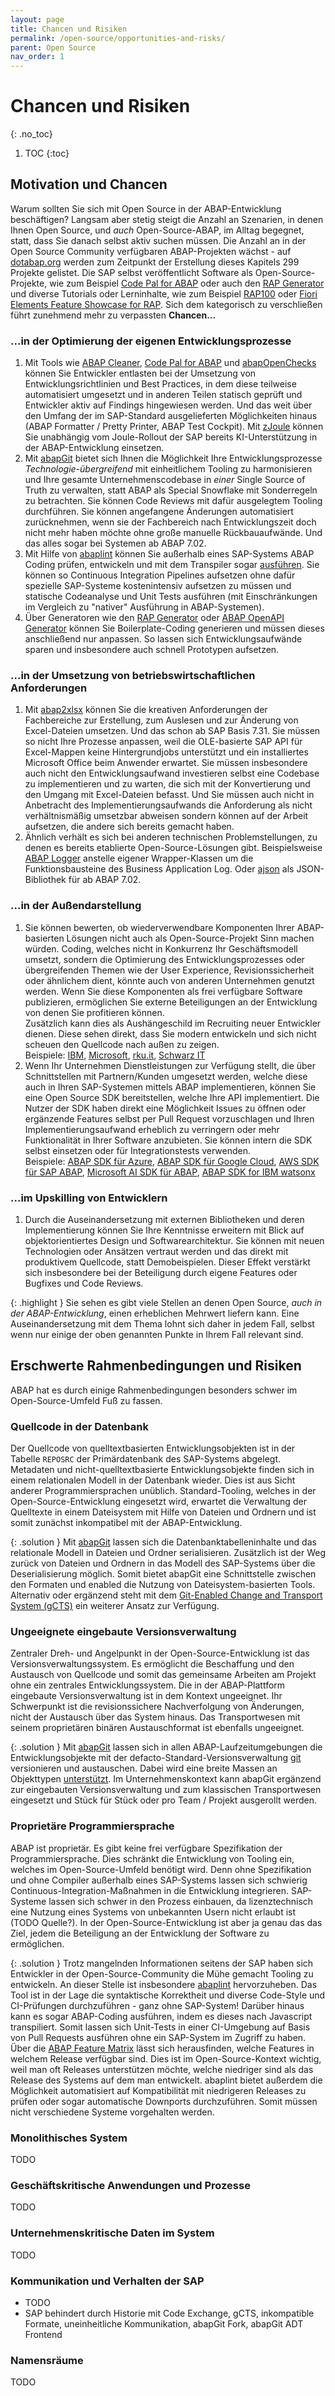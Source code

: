 ```yaml
---
layout: page
title: Chancen und Risiken
permalink: /open-source/opportunities-and-risks/
parent: Open Source
nav_order: 1
---
```


# Chancen und Risiken
{: .no_toc}

1. TOC
{:toc}

## Motivation und Chancen

Warum sollten Sie sich mit Open Source in der ABAP-Entwicklung beschäftigen? Langsam aber stetig steigt die Anzahl an Szenarien, in denen Ihnen Open Source, und _auch_ Open-Source-ABAP, im Alltag begegnet, statt, dass Sie danach selbst aktiv suchen müssen. Die Anzahl an in der Open Source Community verfügbaren ABAP-Projekten wächst - auf [dotabap.org](https://dotabap.org) werden zum Zeitpunkt der Erstellung dieses Kapitels 299 Projekte gelistet. Die SAP selbst veröffentlicht Software als Open-Source-Projekte, wie zum Beispiel [Code Pal for ABAP](https://github.com/SAP/code-pal-for-abap-cloud) oder auch den [RAP Generator](https://github.com/SAP-samples/cloud-abap-rap) und diverse Tutorials oder Lerninhalte, wie zum Beispiel [RAP100](https://github.com/SAP-samples/abap-platform-rap100) oder [Fiori Elements Feature Showcase for RAP](https://github.com/SAP-samples/abap-platform-fiori-feature-showcase). Sich dem kategorisch zu verschließen führt zunehmend mehr zu verpassten __Chancen...__

### ...in der Optimierung der eigenen Entwicklungsprozesse

1. Mit Tools wie [ABAP Cleaner](https://github.com/SAP/abap-cleaner), [Code Pal for ABAP](https://github.com/SAP/code-pal-for-abap-cloud) und [abapOpenChecks](https://github.com/larshp/abapOpenChecks) können Sie Entwickler entlasten bei der Umsetzung von Entwicklungsrichtlinien und Best Practices, in dem diese teilweise automatisiert umgesetzt und in anderen Teilen statisch geprüft und Entwickler aktiv auf Findings hingewiesen werden. Und das weit über den Umfang der im SAP-Standard ausgelieferten Möglichkeiten hinaus (ABAP Formatter / Pretty Printer, ABAP Test Cockpit). Mit [zJoule](https://zjoule.com/) können Sie  unabhängig vom Joule-Rollout der SAP bereits KI-Unterstützung in der ABAP-Entwicklung einsetzen.  
2. Mit [abapGit](https://abapgit.org/) bietet sich Ihnen die Möglichkeit Ihre Entwicklungsprozesse _Technologie-übergreifend_ mit einheitlichem Tooling zu harmonisieren und Ihre gesamte Unternehmenscodebase in _einer_ Single Source of Truth zu verwalten, statt ABAP als Special Snowflake mit Sonderregeln zu betrachten. Sie können Code Reviews mit dafür ausgelegtem Tooling durchführen. Sie können angefangene Änderungen automatisiert zurücknehmen, wenn sie der Fachbereich nach Entwicklungszeit doch nicht mehr haben möchte ohne große manuelle Rückbauaufwände. Und das alles sogar bei Systemen ab ABAP 7.02.
3. Mit Hilfe von [abaplint](https://abaplint.org/) können Sie außerhalb eines SAP-Systems ABAP Coding prüfen, entwickeln und mit dem Transpiler sogar [ausführen](https://transpiler.abaplint.org/). Sie können so Continuous Integration Pipelines aufsetzen ohne dafür spezielle SAP-Systeme kostenintensiv aufsetzen zu müssen und statische Codeanalyse und Unit Tests ausführen (mit Einschränkungen im Vergleich zu "nativer" Ausführung in ABAP-Systemen).  
4. Über Generatoren wie den [RAP Generator](https://github.com/SAP-samples/cloud-abap-rap) oder [ABAP OpenAPI Generator](https://github.com/abap-openapi/abap-openapi) können Sie Boilerplate-Coding generieren und müssen dieses anschließend nur anpassen. So lassen sich Entwicklungsaufwände sparen und insbesondere auch schnell Prototypen aufsetzen.

### ...in der Umsetzung von betriebswirtschaftlichen Anforderungen

1. Mit [abap2xlsx](https://github.com/abap2xlsx/abap2xlsx) können Sie die kreativen Anforderungen der Fachbereiche zur Erstellung, zum Auslesen und zur Änderung von Excel-Dateien umsetzen. Und das schon ab SAP Basis 7.31. Sie müssen so nicht Ihre Prozesse anpassen, weil die OLE-basierte SAP API für Excel-Mappen keine Hintergrundjobs unterstützt und ein installiertes Microsoft Office beim Anwender erwartet. Sie müssen insbesondere auch nicht den Entwicklungsaufwand investieren selbst eine Codebase zu implementieren und zu warten, die sich mit der Konvertierung und den Umgang mit Excel-Dateien befasst. Und Sie müssen auch nicht in Anbetracht des Implementierungsaufwands die Anforderung als nicht verhältnismäßig umsetzbar abweisen sondern können auf der Arbeit aufsetzen, die andere sich bereits gemacht haben.
2. Ähnlich verhält es sich bei anderen technischen Problemstellungen, zu denen es bereits etablierte Open-Source-Lösungen gibt. Beispielsweise [ABAP Logger](https://github.com/ABAP-Logger/ABAP-Logger) anstelle eigener Wrapper-Klassen um die Funktionsbausteine des Business Application Log. Oder [ajson](https://github.com/sbcgua/ajson) als JSON-Bibliothek für ab ABAP 7.02.

### ...in der Außendarstellung

1. Sie können bewerten, ob wiederverwendbare Komponenten Ihrer ABAP-basierten Lösungen nicht auch als Open-Source-Projekt Sinn machen würden. Coding, welches nicht in Konkurrenz Ihr Geschäftsmodell umsetzt, sondern die Optimierung des Entwicklungsprozesses oder übergreifenden Themen wie der User Experience, Revisionssicherheit oder ähnlichem dient, könnte auch von anderen Unternehmen genutzt werden. Wenn Sie diese Komponenten als frei verfügbare Software publizieren, ermöglichen Sie externe Beteiligungen an der Entwicklung von denen Sie profitieren können.  
Zusätzlich kann dies als Aushängeschild im Recruiting neuer Entwickler dienen. Diese sehen direkt, dass Sie modern entwickeln und sich nicht scheuen den Quellcode nach außen zu zeigen.  
Beispiele: [IBM](https://github.com/IBM?q=&type=all&language=abap&sort=), [Microsoft](https://github.com/microsoft?q=&type=all&language=abap&sort=), [rku.it](https://github.com/rku-it-GmbH?q=&type=all&language=abap&sort=), [Schwarz IT](https://github.com/SchwarzIT?q=&type=all&language=abap&sort=)
2. Wenn Ihr Unternehmen Dienstleistungen zur Verfügung stellt, die über Schnittstellen mit Partnern/Kunden umgesetzt werden, welche diese auch in Ihren SAP-Systemen mittels ABAP implementieren, können Sie eine Open Source SDK bereitstellen, welche Ihre API implementiert. Die Nutzer der SDK haben direkt eine Möglichkeit Issues zu öffnen oder ergänzende Features selbst per Pull Request vorzuschlagen und Ihren Implementierungsaufwand erheblich zu verringern oder mehr Funktionalität in Ihrer Software anzubieten. Sie können intern die SDK selbst einsetzen oder für Integrationstests verwenden.  
Beispiele: [ABAP SDK für Azure](https://github.com/microsoft/ABAP-SDK-for-Azure), [ABAP SDK für Google Cloud](https://cloud.google.com/solutions/sap/docs/abap-sdk/overview), [AWS SDK für SAP ABAP](https://aws.amazon.com/sdk-for-sap-abap/), [Microsoft AI SDK für ABAP](https://github.com/microsoft/aisdkforsapabap), [ABAP SDK for IBM watsonx](https://github.com/IBM/abap-sdk-nwas-x)

### ...im Upskilling von Entwicklern

1. Durch die Auseinandersetzung mit externen Bibliotheken und deren Implementierung können Sie Ihre Kenntnisse erweitern mit Blick auf objektorientiertes Design und Softwarearchitektur. Sie können mit neuen Technologien oder Ansätzen vertraut werden und das direkt mit produktivem Quellcode, statt Demobeispielen. Dieser Effekt verstärkt sich insbesondere bei der Beteiligung durch eigene Features oder Bugfixes und Code Reviews.

{: .highlight }
Sie sehen es gibt viele Stellen an denen Open Source, _auch in der ABAP-Entwicklung_, einen erheblichen Mehrwert liefern kann. Eine Auseinandersetzung mit dem Thema lohnt sich daher in jedem Fall, selbst wenn nur einige der oben genannten Punkte in Ihrem Fall relevant sind.

## Erschwerte Rahmenbedingungen und Risiken

ABAP hat es durch einige Rahmenbedingungen besonders schwer im Open-Source-Umfeld Fuß zu fassen.

### Quellcode in der Datenbank

Der Quellcode von quelltextbasierten Entwicklungsobjekten ist in der Tabelle `REPOSRC` der Primärdatenbank des SAP-Systems abgelegt. Metadaten und nicht-quelltextbasierte Entwicklungsobjekte finden sich in einem relationalen Modell in der Datenbank wieder. Dies ist aus Sicht anderer Programmiersprachen unüblich. Standard-Tooling, welches in der Open-Source-Entwicklung eingesetzt wird, erwartet die Verwaltung der Quelltexte in einem Dateisystem mit Hilfe von Dateien und Ordnern und ist somit zunächst inkompatibel mit der ABAP-Entwicklung.

{: .solution }
Mit [abapGit](https://abapgit.org/) lassen sich die Datenbanktabelleninhalte und das relationale Modell in Dateien und Ordner serialisieren. Zusätzlich ist der Weg zurück von Dateien und Ordnern in das Modell des SAP-Systems über die Deserialisierung möglich. Somit bietet abapGit eine Schnittstelle zwischen den Formaten und enabled die Nutzung von Dateisystem-basierten Tools. Alternativ oder ergänzend steht mit dem [Git-Enabled Change and Transport System (gCTS)](https://help.sap.com/docs/ABAP_PLATFORM_NEW/4a368c163b08418890a406d413933ba7/f319b168e87e42149e25e13c08d002b9.html?locale=en-US) ein weiterer Ansatz zur Verfügung.

### Ungeeignete eingebaute Versionsverwaltung

Zentraler Dreh- und Angelpunkt in der Open-Source-Entwicklung ist das Versionsverwaltungssystem. Es ermöglicht die Beschaffung und den Austausch von Quellcode und somit das gemeinsame Arbeiten am Projekt ohne ein zentrales Entwicklungssystem. Die in der ABAP-Plattform eingebaute Versionsverwaltung ist in dem Kontext ungeeignet. Ihr Schwerpunkt ist die revisionssichere Nachverfolgung von Änderungen, nicht der Austausch über das System hinaus. Das Transportwesen mit seinem proprietären binären Austauschformat ist ebenfalls ungeeignet.

{: .solution }
Mit [abapGit](https://abapgit.org/) lassen sich in allen ABAP-Laufzeitumgebungen die Entwicklungsobjekte mit der defacto-Standard-Versionsverwaltung [git](https://git-scm.com/) versionieren und austauschen. Dabei wird eine breite Massen an Objekttypen [unterstützt](https://docs.abapgit.org/user-guide/reference/supported.html). Im Unternehmenskontext kann abapGit ergänzend zur eingebauten Versionsverwaltung und zum klassischen Transportwesen eingesetzt und Stück für Stück oder pro Team / Projekt ausgerollt werden.

### Proprietäre Programmiersprache

ABAP ist proprietär. Es gibt keine frei verfügbare Spezifikation der Programmiersprache. Dies schränkt die Entwicklung von Tooling ein, welches im Open-Source-Umfeld benötigt wird. Denn ohne Spezifikation und ohne Compiler außerhalb eines SAP-Systems lassen sich schwierig Continuous-Integration-Maßnahmen in die Entwicklung integrieren. SAP-Systeme lassen sich schwer in den Prozess einbauen, da lizenztechnisch eine Nutzung eines Systems von unbekannten Usern nicht erlaubt ist (TODO Quelle?). In der Open-Source-Entwicklung ist aber ja genau das das Ziel, jedem die Beteiligung an der Entwicklung der  Software zu ermöglichen.

{: .solution }
Trotz mangelnden Informationen seitens der SAP haben sich Entwickler in der Open-Source-Community die Mühe gemacht Tooling zu entwickeln. An dieser Stelle ist insbesondere [abaplint](https://abaplint.org/) hervorzuheben. Das Tool ist in der Lage die syntaktische Korrektheit und diverse Code-Style und CI-Prüfungen durchzuführen - ganz ohne SAP-System! Darüber hinaus kann es sogar ABAP-Coding ausführen, indem es dieses nach Javascript transpiliert. Somit lassen sich Unit-Tests in einer CI-Umgebung auf Basis von Pull Requests ausführen ohne ein SAP-System im Zugriff zu haben.  
Über die [ABAP Feature Matrix](https://software-heroes.com/en/abap-feature-matrix) lässt sich herausfinden, welche Features in welchem Release verfügbar sind. Dies ist im Open-Source-Kontext wichtig, weil man oft Releases unterstützen möchte, welche niedriger sind als das Release des Systems auf dem man entwickelt. abaplint bietet außerdem die Möglichkeit automatisiert auf Kompatibilität mit niedrigeren Releases zu prüfen oder sogar automatische Downports durchzuführen. Somit müssen nicht verschiedene Systeme vorgehalten werden.

### Monolithisches System

TODO

### Geschäftskritische Anwendungen und Prozesse

TODO

### Unternehmenskritische Daten im System

TODO

### Kommunikation und Verhalten der SAP

- TODO
- SAP behindert durch Historie mit Code Exchange, gCTS, inkompatible Formate, uneinheitliche Kommunikation, abapGit Fork, abapGit ADT Frontend

### Namensräume

TODO
